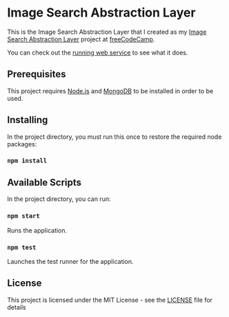 # Image Search Abstraction Layer

This is the Image Search Abstraction Layer that I created as my [Image Search Abstraction Layer](https://www.freecodecamp.org/challenges/image-search-abstraction-layer) project at [freeCodeCamp](https://www.freecodecamp.org).

You can check out the [running web service](https://sn-image.glitch.me/) to see what it does.

## Prerequisites

This project requires [Node.js](https://nodejs.org/en/) and [MongoDB](https://www.mongodb.com/) to be installed in order to be used.

## Installing

In the project directory, you must run this once to restore the required node packages:

### `npm install`

## Available Scripts

In the project directory, you can run:

### `npm start`

Runs the application.

### `npm test`

Launches the test runner for the application.

## License

This project is licensed under the MIT License - see the [LICENSE](LICENSE) file for details
